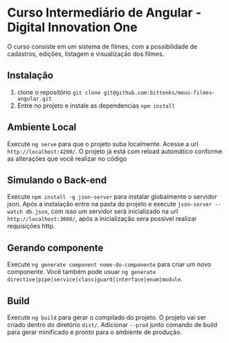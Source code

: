 # Curso Intermediário de Angular - Digital Innovation One

O curso consiste em um sistema de filmes, com a possibilidade de cadastros, edições, listagem e visualização dos filmes.

## Instalação

1. clone o repositório `git clone git@github.com:bittenks/meus-filmes-angular.git`
2. Entre no projeto e instale as dependencias `npm install`

## Ambiente Local

Execute `ng serve` para que o projeto suba localmente. Acesse a url `http://localhost:4200/`. O projeto já está com reload automático conforme as alterações que você realizar no código

## Simulando o Back-end

Execute `npm install -g json-server` para instalar globalmente o servidor json. Após a instalação entre na pasta do projeto e execute `json-server --watch db.json`, com isso um servidor será inicializado na url `http://localhost:3000/`, após a inicialização sera possível realizar requisições http.

## Gerando componente

Execute `ng generate component nome-do-componente` para criar um novo componente. Você também pode usuar `ng generate directive|pipe|service|class|guard|interface|enum|module`.

## Build

Execute `ng build` para gerar o compilado do projeto. O projeto vai ser criado dentro do diretório `dist/`. Adicionar `--prod` junto comando de build para gerar minificado e pronto para o ambiente de produção.

